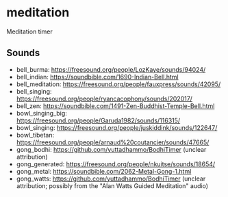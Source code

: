 # meditation

Meditation timer

## Sounds
- bell_burma: https://freesound.org/people/LozKaye/sounds/94024/
- bell_indian: https://soundbible.com/1690-Indian-Bell.html
- bell_meditation: https://freesound.org/people/fauxpress/sounds/42095/
- bell_singing: https://freesound.org/people/ryancacophony/sounds/202017/
- bell_zen: https://soundbible.com/1491-Zen-Buddhist-Temple-Bell.html
- bowl_singing_big: https://freesound.org/people/Garuda1982/sounds/116315/
- bowl_singing: https://freesound.org/people/juskiddink/sounds/122647/
- bowl_tibetan: https://freesound.org/people/arnaud%20coutancier/sounds/47665/
- gong_bodhi: https://github.com/yuttadhammo/BodhiTimer (unclear attribution)
- gong_generated: https://freesound.org/people/nkuitse/sounds/18654/
- gong_metal: https://soundbible.com/2062-Metal-Gong-1.html
- gong_watts: https://github.com/yuttadhammo/BodhiTimer (unclear attribution; possibly from the "Alan Watts Guided Meditation" audio)
